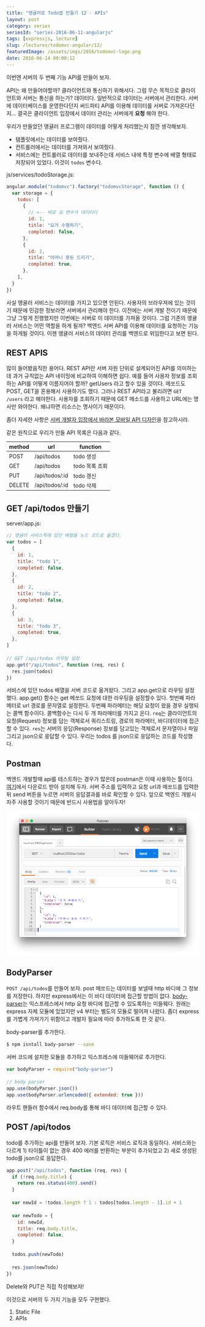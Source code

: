 ```yaml
---
title: "앵귤러로 Todo앱 만들기 12 - APIs"
layout: post
category: series
seriesId: "series-2016-06-11-angularjs"
tags: [expressjs, lecture]
slug: /lectures/todomvc-angular/12/
featuredImage: /assets/imgs/2016/todomvc-logo.png
date: 2016-06-14 09:00:12
---
```


이번엔 서버의 두 번째 기능 API를 만들어 보자.

API는 왜 만들어야할까?
클라이언트와 통신하기 위해서다.
그럼 무슨 목적으로 클라이언트와 서버는 통신을 하는가?
데이터다.
일반적으로 데이터는 서버에서 관리한다.
서버에 데이터베이스를 운영한다던지 써드파티 API를 이용해 데이터를 서버로 가져온다던지...
결국은 클라이언트 입장에서 데이터 관리는 서버에게 **요청** 해야 한다.

우리가 만들었던 앵귤러 프로그램이 데이터를 어떻게 처리했는지 잠깐 생각해보자.

- 템플릿에서는 데이터를 보여줬다.
- 컨트롤러에서는 데이터를 가져와서 보여줬다.
- 서비스에는 컨트롤러로 데이터를 보내주는데 서비스 내에 특정 변수에 배열 형태로 저장되어 있었다. 이것이 `todos` 변수다.

js/services/todoStorage.js:

```javascript
angular.module("todomvc").factory("todomvcStorage", function () {
  var storage = {
    todos: [
      {
        // <-- 바로 요 변수가 데이터다
        id: 1,
        title: "요가 수행하기",
        completed: false,
      },
      {
        id: 2,
        title: "어머니 용돈 드리기",
        completed: true,
      },
    ],
  }
})
```

사실 앵귤러 서비스는 데이터를 가지고 있으면 안된다.
사용자의 브라우져에 있는 것이기 때문에 민감한 정보라면 서버에서 관리해야 한다.
이전에는 서버 개발 전이기 때문에 그냥 그렇게 진행했지만 이번에는 서버로 이 데이터를 가져올 것이다.
그럼 기존의 앵귤러 서비스는 어떤 역할을 하게 될까?
백엔드 서버 API를 이용해 데이터를 요청하는 기능을 하게될 것이다.
이젠 앵귤러 서비스의 데이터 관리를 백엔드로 위임한다고 보면 된다.

## REST APIS

많이 들어봤음직한 용어다.
REST API란 서버 자원 단위로 설계되어진 API를 의미하는데 과거 규칙없는 API 네이밍에 비교하여 이해하면 쉽다.
예를 들어 사용자 정보를 조회하는 API를 어떻게 이름지어야 할까?
getUsers 라고 할수 있을 것이다. 메쏘드도 POST, GET을 혼용해서 사용하기도 했다.
그러나 REST API라고 불리려면 `GET /users` 라고 해야한다.
사용자를 조회하기 때문에 GET 메소드를 사용하고 URL에는 명사만 와야한다.
왜냐하면 리소스는 명사이기 때문이다.

좀더 자세한 사항은 [서버 개발자 입장에서 바라본 모바일 API 디자인](/2016/03/29/mobile-rest-api.html)을 참고하시라.

같은 원칙으로 우리가 만들 API 목록은 다음과 같다.

| method | url            | function       |
| ------ | -------------- | -------------- |
| POST   | /api/todos     | todo 생성      |
| GET    | /api/todos     | todo 목록 조회 |
| PUT    | /api/todos/:id | todo 갱신      |
| DELETE | /api/todos/:id | todo 삭제      |

## GET /api/todos 만들기

server/app.js:

```javascript
// 앵귤러 서비스쪽에 있던 배열을 노드 코드로 옮겼다.
var todos = [
  {
    id: 1,
    title: "todo 1",
    completed: false,
  },
  {
    id: 2,
    title: "todo 2",
    completed: false,
  },
  {
    id: 3,
    title: "todo 3",
    completed: true,
  },
]

// GET /api/todos 라우팅 설정
app.get("/api/todos", function (req, res) {
  res.json(todos)
})
```

서비스에 있던 todos 배열을 서버 코드로 옮겨왔다.
그리고 app.get으로 라우팅 설정했다.
app.get() 함수는 get 메쏘드 요청에 대한 라우팅을 설정할수 있다.
첫번째 파라메터로 url 경로를 문자열로 설정한다.
두번째 파라메터는 해당 요청이 왔을 경우 실행되는 콜백 함수이다.
콜백함수는 다시 두 개 파라매터를 가지고 온다.
`req`는 클라이언트의 요청(Request) 정보를 담는 객체로서 쿼리스트링, 경로의 파라메터, 바디데이터에 접근할 수 있다.
`res`는 서버의 응답(Response) 정보를 담고있는 객체로서 문자열이나 파일 그리고 json으로 응답할 수 있다.
우리는 todos 를 json으로 응답하는 코드를 작성했다.

## Postman

백엔드 개발할때 api를 테스트하는 경우가 많은데 postman은 이때 사용하는 툴이다.
[여기](https://www.getpostman.com)에서 다운로드 받아 설치해 두자.
서버 주소를 입력하고 요청 url과 메쏘드를 입력한뒤 send 버튼을 누르면 서버의 응답결과를 바로 확인할 수 있다.
앞으로 백엔드 개발시 자주 사용할 것이기 때문에 반드시 사용법을 알아두자!

![](/assets/imgs/2016/lecture-todomvc-angular-15-result1.png)

## BodyParser

`POST /api/todos`를 만들어 보자.
post 메쏘드는 데이터를 보낼때 http 바디에 그 정보를 저장한다.
하지만 express에서는 이 바디 데이터에 접근할 방법이 없다.
[body-parser](https://github.com/expressjs/body-parser)는 익스프레스에서 http 요청 바디에 접근할 수 있도록하는 미들웨다.
원래는 express 자체 모듈에 있었지만 v4 부터는 별도의 모듈로 떨어져 나왔다.
좀더 express를 가볍게 가져가기 위함이고 개발자 필요에 따라 추가하도록 한 것 같다.

body-parser를 추가한다.

```bash
$ npm isntall bady-parser --save
```

서버 코드에 설치한 모듈을 추가하고 익스프레스에 미들웨어로 추가한다.

```javascript
var bodyParser = require("body-parser")

// body parser
app.use(bodyParser.json())
app.use(bodyParser.urlencoded({ extended: true }))
```

라우트 핸들러 함수에서 req.body를 통해 바디 데이터에 접근할 수 있다.

## POST /api/todos

todo를 추가하는 api를 만들어 보자.
기본 로직은 서비스 로직과 동일하다.
서비스와는 다르게 1) 타이틀이 없는 경우 400 에러를 반환하는 부분이 추가되었고 2) 새로 생성된 todo를 json으로 응답한다.

```javascript
app.post("/api/todos", function (req, res) {
  if (!req.body.title) {
    return res.status(400).send()
  }

  var newId = !todos.length ? 1 : todos[todos.length - 1].id + 1

  var newTodo = {
    id: newId,
    title: req.body.title,
    completed: false,
  }

  todos.push(newTodo)

  res.json(newTodo)
})
```

Delete와 PUT은 직접 작성해보자!

이것으로 서버의 두 가지 기능을 모두 구현했다.

1. Static File
1. APIs
